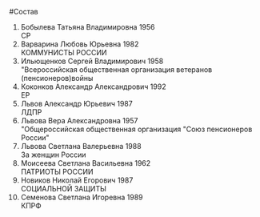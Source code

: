 #Состав
1. Бобылева Татьяна Владимировна 1956   
    СР
2. Варварина Любовь Юрьевна 1982   
    КОММУНИСТЫ РОССИИ
3. Ильющенков Сергей Владимирович 1958   
    "Всероссийская общественная организация ветеранов (пенсионеров)войны
4. Коконков Александр Александрович 1992   
    ЕР
5. Львов Александр Юрьевич 1987   
    ЛДПР
6. Львова Вера Александровна 1957   
    "Общероссийская общественная организация "Союз пенсионеров России"
7. Львова Светлана Валерьевна 1988   
    За женщин России
8. Моисеева Светлана Васильевна 1962   
    ПАТРИОТЫ РОССИИ
9. Новиков Николай Егорович 1987   
    СОЦИАЛЬНОЙ ЗАЩИТЫ
10. Семенова Светлана Игоревна 1989   
    КПРФ
